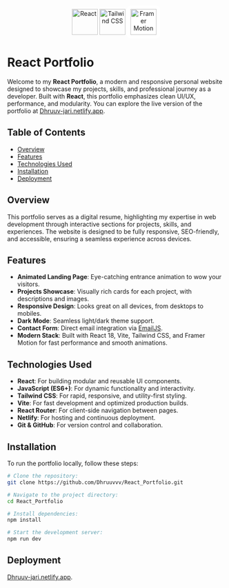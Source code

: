 <p align="center">
  <img src="https://img.shields.io/badge/React-20232A?style=for-the-badge&logo=react&logoColor=61DAFB" alt="React" height="60"/>
  <img src="https://img.shields.io/badge/Tailwind_CSS-38B2AC?style=for-the-badge&logo=tailwind-css&logoColor=white" alt="Tailwind CSS" height="60"/>
  <img src="https://img.shields.io/badge/Framer%2520Motion-black?style=for-the-badge&logo=framer&logoColor=blue" alt="Framer Motion" height="60" style="background-color:#fff; padding:8px; border-radius:8px;"/>
</p>

# React Portfolio

Welcome to my **React Portfolio**, a modern and responsive personal website designed to showcase my projects, skills, and professional journey as a developer. Built with **React**, this portfolio emphasizes clean UI/UX, performance, and modularity. You can explore the live version of the portfolio at [Dhruuv-jari.netlify.app](https://dhruuv-jari.netlify.app).

## Table of Contents

- [Overview](#overview)
- [Features](#features)
- [Technologies Used](#technologies-used)
- [Installation](#installation)
- [Deployment](#deployment)

## Overview

This portfolio serves as a digital resume, highlighting my expertise in web development through interactive sections for projects, skills, and experiences. The website is designed to be fully responsive, SEO-friendly, and accessible, ensuring a seamless experience across devices.

## Features

- **Animated Landing Page**: Eye-catching entrance animation to wow your visitors.
- **Projects Showcase**: Visually rich cards for each project, with descriptions and images.
- **Responsive Design**: Looks great on all devices, from desktops to mobiles.
- **Dark Mode**: Seamless light/dark theme support.
- **Contact Form**: Direct email integration via [EmailJS](https://www.emailjs.com/).
- **Modern Stack**: Built with React 18, Vite, Tailwind CSS, and Framer Motion for fast performance and smooth animations.

## Technologies Used

- **React**: For building modular and reusable UI components.
- **JavaScript (ES6+)**: For dynamic functionality and interactivity.
- **Tailwind CSS**: For rapid, responsive, and utility-first styling.
- **Vite**: For fast development and optimized production builds.
- **React Router**: For client-side navigation between pages.
- **Netlify**: For hosting and continuous deployment.
- **Git & GitHub**: For version control and collaboration.

## Installation

To run the portfolio locally, follow these steps:

```bash
# Clone the repository:
git clone https://github.com/Dhruuvvv/React_Portfolio.git

# Navigate to the project directory:
cd React_Portfolio

# Install dependencies:
npm install

# Start the development server:
npm run dev
```

## Deployment

[Dhruuv-jari.netlify.app](https://dhruuv-jari.netlify.app).

<!-- ## Contact

Feel free to reach out for collaboration, freelancing, or just to say hi!

- **Email:** dhruvjari01@gmail.com
- **GitHub:** [Dhruuvvv](https://github.com/Dhruuvvv)
 -->
